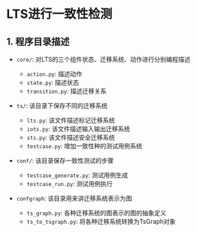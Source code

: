 # LTS进行一致性检测

## 1. 程序目录描述

* `core/`: 对LTS的三个组件状态、迁移系统、动作进行分别编程描述
    * `action.py`: 描述动作
    * `state.py`: 描述状态
    * `transition.py`: 描述迁移关系
  
* `ts/`: 该目录下保存不同的迁移系统
    * `lts.py`: 该文件描述标记迁移系统
    * `iots.py`: 该文件描述输入输出迁移系统
    * `sts.py`: 该文件描述安全迁移系统
    * `testcase.py`: 增加一致性种的测试用例系统
  
* `conf/`: 该目录保存一致性测试的步骤
  * `testcase_generate.py`: 测试用例生成
  * `testcase_run.py`: 测试用例执行
  
* `confgraph`: 该目录用来讲迁移系统表示为图
  * `ts_graph.py`: 各种迁移系统的图表示的图的抽象定义
  * `ts_to_tsgraph.py`: 将各种迁移系统转换为TsGraph对象


